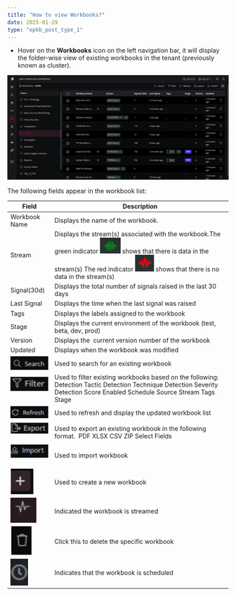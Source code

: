 ```yaml
---
title: "How to view Workbooks?"
date: 2025-01-29
type: "epkb_post_type_1"
---
```


- Hover on the **Workbooks** icon on the left navigation bar, it will display the folder-wise view of existing workbooks in the tenant (previously known as cluster).  
    

![image (24)](./images-How%20to%20view%20Workbooks/How-to-view-Workbooks-1.webp)

The following fields appear in the workbook list:

| Field | Description |
| --- | --- |
| Workbook Name | Displays the name of the workbook. |
| Stream | Displays the stream(s) associated with the workbook.The green indicator ![image (23)](./images-How%20to%20view%20Workbooks/How-to-view-Workbooks-2.webp) shows that there is data in the stream(s)   The red indicator ![image (22)](./images-How%20to%20view%20Workbooks/How-to-view-Workbooks-3.webp) shows that there is no data in the stream(s) |
| Signal(30d) | Displays the total number of signals raised in the last 30 days |
| Last Signal | Displays the time when the last signal was raised |
| Tags | Displays the labels assigned to the workbook  |
| Stage | Displays the current environment of the workbook (test, beta, dev, prod) |
| Version | Displays the  current version number of the workbook |
| Updated | Displays when the workbook was modified |
| ![](./images-How%20to%20view%20Workbooks/How-to-view-Workbooks-4.webp)   | Used to search for an existing workbook |
| ![Screenshot from 2024-12-03 15-18-50](./images-How%20to%20view%20Workbooks/How-to-view-Workbooks-5.webp)  | Used to filter existing workbooks based on the following:   Detection Tactic   Detection Technique   Detection Severity   Detection Score   Enabled   Schedule   Source Stream   Tags   Stage |
| ![Screenshot from 2024-12-03 15-16-58](./images-How%20to%20view%20Workbooks/How-to-view-Workbooks-6.webp) | Used to refresh and display the updated workbook list |
| ![Screenshot from 2024-12-03 15-20-09](./images-How%20to%20view%20Workbooks/How-to-view-Workbooks-7.webp)  | Used to export an existing workbook in the following format.    PDF   XLSX   CSV   ZIP   Select Fields  |
| ![Screenshot from 2024-12-03 15-21-06](./images-How%20to%20view%20Workbooks/How-to-view-Workbooks-8.webp)  | Used to import workbook |
| ![Screenshot from 2024-12-03 15-22-11](./images-How%20to%20view%20Workbooks/How-to-view-Workbooks-9.webp)  | Used to create a new workbook |
| ![Screenshot from 2024-12-03 15-23-15](./images-How%20to%20view%20Workbooks/How-to-view-Workbooks-10.webp)  | Indicated the workbook is streamed |
| ![Screenshot from 2024-12-03 15-23-47](./images-How%20to%20view%20Workbooks/How-to-view-Workbooks-11.webp)  | Click this to delete the specific workbook |
| ![Screenshot from 2024-12-03 15-24-27](./images-How%20to%20view%20Workbooks/How-to-view-Workbooks-12.webp)  | Indicates that the workbook is scheduled |
